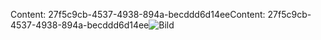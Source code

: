 <span data-ttu-id="0c845-101">Content: 27f5c9cb-4537-4938-894a-becddd6d14ee</span><span class="sxs-lookup"><span data-stu-id="0c845-101">Content: 27f5c9cb-4537-4938-894a-becddd6d14ee</span></span>![Bild](aff1a3c5-23bf-4aa7-a281-f854eba72052.png)
